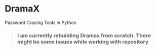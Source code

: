 # DramaX
 Password Cracing Tools in Python
> ### I am currently rebuilding Dramax from scratch. There might be some issues while working with repository